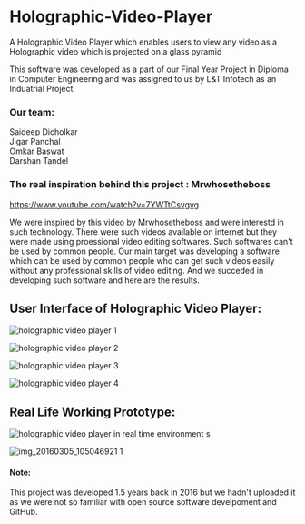 # Holographic-Video-Player
A Holographic Video Player which enables users to view any video as a Holographic video which is projected on a glass pyramid

This software was developed as a part of our Final Year Project in Diploma in Computer Engineering and was assigned to us by L&T Infotech as an Induatrial Project.

### Our team:<br/>
  Saideep Dicholkar<br/>
  Jigar Panchal<br/>
  Omkar Baswat<br/>
  Darshan Tandel<br/>

### The real inspiration behind this project : Mrwhosetheboss
https://www.youtube.com/watch?v=7YWTtCsvgvg

We were inspired by this video by Mrwhosetheboss and were interestd in such technology. There were such videos available on internet but they were made using proessional video editing softwares. Such softwares can't be used by common people. Our main target was developing a software which can be used by common people who can get such videos easily without any professional skills of video editing. And we succeded in developing such software and here are the results.

## User Interface of Holographic Video Player:

![holographic video player 1](https://user-images.githubusercontent.com/30663492/30781455-aadf8b50-a13c-11e7-9267-fc22491c7196.png)

![holographic video player 2](https://user-images.githubusercontent.com/30663492/30781471-d6ac2464-a13c-11e7-9420-42b2d677df86.png)

![holographic video player 3](https://user-images.githubusercontent.com/30663492/30781477-fc8b680c-a13c-11e7-99ef-7092c781777b.png)

![holographic video player 4](https://user-images.githubusercontent.com/30663492/30781479-0de743c8-a13d-11e7-9d61-76bb3c7f5ced.png)

## Real Life Working Prototype:

![holographic video player in real time environment s](https://user-images.githubusercontent.com/30663492/30781540-341f6fec-a13e-11e7-9fb1-edf0e2f48c11.JPG)

![img_20160305_105046921 1](https://user-images.githubusercontent.com/30663492/30781755-4c5dc758-a142-11e7-8a6a-f2464cefb678.jpg)


#### Note: 
This project was developed 1.5 years back in 2016 but we hadn't uploaded it as we were not so familiar with open source software develpoment and GitHub.
